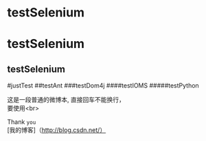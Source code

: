 # testSelenium

testSelenium
====

testSelenium
----

#justTest
##testAnt
###testDom4j
####testIOMS
#####testPython

这是一段普通的微博本,
直接回车不能换行，<br>
要使用\<br>

Thank `you`<br>
[我的博客]（http://blog.csdn.net/）
